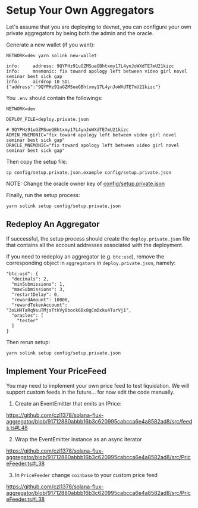 # Setup Your Own Aggregators

Let's assume that you are deploying to devnet, you can configure your own
private aggregators by being both the admin and the oracle.

Generate a new wallet (if you want):

```
NETWORK=dev yarn solink new-wallet

info:     address: 9QYPHz91uGZMSueGBhtxmy17L4ynJoWXdTE7mU21kizc
info:     mnemonic: fix toward apology left between video girl novel seminar best sick gap
info:     airdrop 10 SOL {"address":"9QYPHz91uGZMSueGBhtxmy17L4ynJoWXdTE7mU21kizc"}
```

You `.env` should contain the followings:

```
NETWORK=dev

DEPLOY_FILE=deploy.private.json

# 9QYPHz91uGZMSueGBhtxmy17L4ynJoWXdTE7mU21kizc
ADMIN_MNEMONIC="fix toward apology left between video girl novel seminar best sick gap"
ORACLE_MNEMONIC="fix toward apology left between video girl novel seminar best sick gap"
```

Then copy the setup file:

```
cp config/setup.private.json.example config/setup.private.json
```

NOTE: Change the oracle owner key of [config/setup.private.json](config/setup.private.json)

Finally, run the setup process:

```
yarn solink setup config/setup.private.json
```

## Redeploy An Aggregator

If successful, the setup process should create the `deploy.private.json` file
that contains all the account addresses associated with the deployment.

If you need to redeploy an aggregator (e.g. `btc:usd`), remove the corresponding
object in `aggregators` in `deploy.private.json`, namely:

```
"btc:usd": {
  "decimals": 2,
  "minSubmissions": 1,
  "maxSubmissions": 3,
  "restartDelay": 0,
  "rewardAmount": 10000,
  "rewardTokenAccount": "3oLHHTaRqNsuTMjsTtkVy8bock6Bx8gCmDxku4TurVj1",
  "oracles": [
    "tester"
  ]
}
```

Then rerun setup:

```
yarn solink setup config/setup.private.json
```

## Implement Your PriceFeed

You may need to implement your own price feed to test liquidation. We will
support custom feeds in the future... for now edit the code manually.

1. Create an EventEmitter that emits an IPrice:

https://github.com/czl1378/solana-flux-aggregator/blob/91712880abbb16b3c620995cabcca6e4a8582ad8/src/feeds.ts#L48

2. Wrap the EventEmitter instance as an async iterator

https://github.com/czl1378/solana-flux-aggregator/blob/91712880abbb16b3c620995cabcca6e4a8582ad8/src/PriceFeeder.ts#L38


3. In `PriceFeeder` change `coinbase` to your custom price feed

https://github.com/czl1378/solana-flux-aggregator/blob/91712880abbb16b3c620995cabcca6e4a8582ad8/src/PriceFeeder.ts#L38
